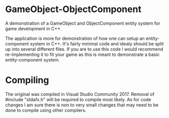 # GameObject-ObjectComponent
A demonstration of a GameObject and ObjectComponent entity system for game development in C++.

The application is more for demonstration of how one can setup an entity-component system in C++.
It's fairly minimal code and idealy should be split up into several different files. If you are to use this code I would recommend re-implementing it to fit your game as this is meant to demonstrate a basic entity-component system.

# Compiling
The original was compiled in Visual Studio Community 2017. Removal of #include "stdafx.h" will be required to compile most likely.
As for code changes I am sure there is non to very small changes that may need to be done to compile using other compilers.
